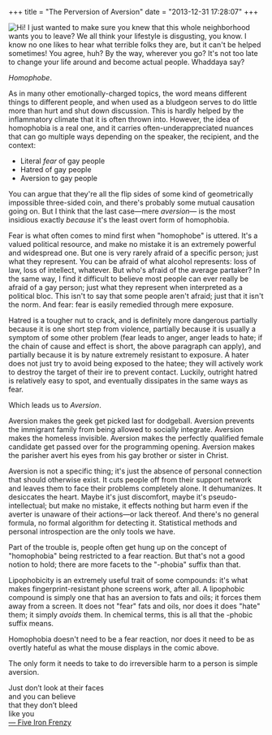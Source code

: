 +++
title = "The Perversion of Aversion"
date = "2013-12-31 17:28:07"
+++

![Hi!  I just wanted to make sure you knew that this whole neighborhood wants you to leave?  We all think your lifestyle is disgusting, you know.  I know no one likes to hear what terrible folks they are, but it can't be helped sometimes!  You agree, huh?  By the way, wherever you go?  It's not too late to change your life around and become actual people.  Whaddaya say?](/images/2014/Jan/terrible_folks.png)

_Homophobe_.

As in many other emotionally-charged topics, the word means different things to different people, and when used as a bludgeon serves to do little more than hurt and shut down discussion.  This is hardly helped by the inflammatory climate that it is often thrown into.  However, the idea of homophobia is a real one, and it carries often-underappreciated nuances that can go multiple ways depending on the speaker, the recipient, and the context:

  * Literal _fear_ of gay people
  * Hatred of gay people
  * Aversion to gay people
  
You can argue that they're all the flip sides of some kind of geometrically impossible three-sided coin, and there's probably some mutual causation going on.  But I think that the last case—mere _aversion_— is the most insidious exactly _because_ it's the least overt form of homophobia.

Fear is what often comes to mind first when "homophobe" is uttered.  It's a valued political resource, and make no mistake it is an extremely powerful and widespread one.  But one is very rarely afraid of a specific person; just what they represent.  You can be afraid of what alcohol represents: loss of law, loss of intellect, whatever.  But who's afraid of the average partaker?  In the same way, I find it difficult to believe most people can ever really be afraid of a gay person; just what they represent when interpreted as a political bloc.  This isn't to say that some people aren't afraid; just that it isn't the norm.  And fear: fear is easily remedied through mere exposure.

Hatred is a tougher nut to crack, and is definitely more dangerous partially because it is one short step from violence, partially because it is usually a symptom of some other problem (fear leads to anger, anger leads to hate; if the chain of cause and effect is short, the above paragraph can apply), and partially because it is by nature extremely resistant to exposure.  A hater does not just try to avoid being exposed to the hatee; they will actively work to destroy the target of their ire to prevent contact.  Luckily, outright hatred is relatively easy to spot, and eventually dissipates in the same ways as fear.

Which leads us to _Aversion_.

Aversion makes the geek get picked last for dodgeball.  Aversion prevents the immigrant family from being allowed to socially integrate.  Aversion makes the homeless invisible.  Aversion makes the perfectly qualified female candidate get passed over for the programming opening.  Aversion makes the parisher avert his eyes from his gay brother or sister in Christ.

Aversion is not a specific thing; it's just the absence of personal connection that should otherwise exist.  It cuts people off from their support network and leaves them to face their problems completely alone.  It dehumanizes.  It desiccates the heart.  Maybe it's just discomfort, maybe it's pseudo-intellectual; but make no mistake, it effects nothing but harm even if the averter is unaware of their actions—or lack thereof.  And there's no general formula, no formal algorithm for detecting it.  Statistical methods and personal introspection are the only tools we have.

Part of the trouble is, people often get hung up on the concept of "homophobia" being restricted to a fear reaction.  But that's not a good notion to hold; there are more facets to the "-phobia" suffix than that.

Lipophobicity is an extremely useful trait of some compounds: it's what makes fingerprint-resistant phone screens work, after all.  A lipophobic compound is simply one that has an aversion to fats and oils; it forces them away from a screen.  It does not "fear" fats and oils, nor does it does "hate" them; it simply _avoids_ them.  In chemical terms, this is all that the -phobic suffix means.

Homophobia doesn't need to be a fear reaction, nor does it need to be as overtly hateful as what the mouse displays in the comic above.

The only form it needs to take to do irreversible harm to a person is simple aversion.

<div class="foxquill-signoff">Just don’t look at their faces</div>
<div class="foxquill-signoff">and you can believe</div>
<div class="foxquill-signoff">that they don’t bleed</div>
<div class="foxquill-signoff">like you</div>
<div class="foxquill-signoff"><a href="http://www.fiveironfrenzy.com/audio/engine-of-a-million-plots/">— Five Iron Frenzy</a></div>
